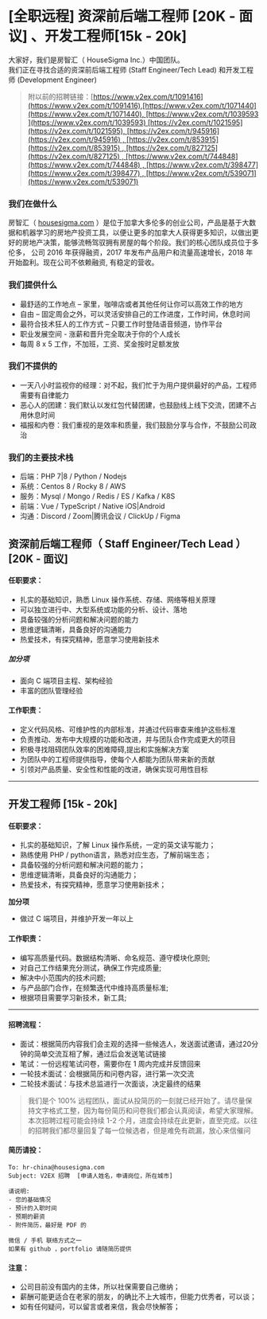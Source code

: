 
# [全职远程] 资深前后端工程师 [20K - 面议] 、开发工程师[15k - 20k]

大家好，我们是房智汇（ HouseSigma Inc.）中国团队。  
我们正在寻找合适的资深前后端工程师 (Staff Engineer/Tech Lead) 和开发工程师 (Development Engineer) 

> 附以前的招聘链接：[https://www.v2ex.com/t/1091416](https://www.v2ex.com/t/1091416),[https://www.v2ex.com/t/1071440](https://www.v2ex.com/t/1071440), [https://www.v2ex.com/t/1039593](https://www.v2ex.com/t/1039593) [https://v2ex.com/t/1021595](https://v2ex.com/t/1021595), [https://v2ex.com/t/945916](https://v2ex.com/t/945916) , [https://v2ex.com/t/853915](https://v2ex.com/t/853915) , [https://v2ex.com/t/827125](https://v2ex.com/t/827125) , [https://www.v2ex.com/t/744848](https://www.v2ex.com/t/744848) , [https://www.v2ex.com/t/398477](https://www.v2ex.com/t/398477) , [https://www.v2ex.com/t/539071](https://www.v2ex.com/t/539071)



### 我们在做什么

房智汇（ [housesigma.com](http://housesigma.com/) ）是位于加拿大多伦多的创业公司，产品是基于大数据和机器学习的房地产投资工具，以便让更多的加拿大人获得更多知识，以做出更好的房地产决策，能够流畅驾驭拥有房屋的每个阶段。我们的核心团队成员位于多伦多， 公司 2016 年获得融资，2017 年发布产品用户和流量高速增长，2018 年开始盈利。现在公司不依赖融资, 有稳定的营收。

### 我们提供什么

- 最舒适的工作地点 – 家里，咖啡店或者其他任何让你可以高效工作的地方
- 自由 – 固定周会之外，可以灵活安排自己的工作进度，工作时间，休息时间
- 最符合技术狂人的工作方式 – 只要工作时登陆语音频道，协作平台
- 职业发展空间 - 涨薪和晋升完全取决于你的个人成长
- 每周 8 x 5 工作，不加班，工资、奖金按时足额发放

### 我们不提供的

- 一天八小时监视你的经理：对不起，我们忙于为用户提供最好的产品，工程师需要有自律能力
- 恶心人的团建：我们默认以发红包代替团建，也鼓励线上线下交流，团建不占用休息时间
- 福报和内卷：我们重视的是效率和质量，我们鼓励分享与合作，不鼓励公司政治

### 我们的主要技术栈

- 后端：PHP 7|8 / Python / Nodejs
- 系统：Centos 8 / Rocky 8 / AWS
- 服务：Mysql / Mongo / Redis / ES / Kafka / K8S
- 前端：Vue / TypeScript / Native iOS|Android
- 沟通：Discord / Zoom|腾讯会议 / ClickUp / Figma

## 资深前后端工程师（ Staff Engineer/Tech Lead ） [20K - 面议]

#### 任职要求：

- 扎实的基础知识，熟悉 Linux 操作系统、存储、网络等相关原理
- 可以独立进行中、大型系统或功能的分析、设计、落地
- 具备较强的分析问题和解决问题的能力
- 思维逻辑清晰，具备良好的沟通能力
- 热爱技术，有探究精神，愿意学习使用新技术

##### 加分项

- 面向 C 端项目主程、架构经验
- 丰富的团队管理经验

#### 工作职责：

- 定义代码风格、可维护性的内部标准，并通过代码审查来维护这些标准
- 负责推动、发布中大规模的功能和改进，并与团队合作完成更大的项目
- 积极寻找阻碍团队效率的困难障碍,提出和实施解决方案
- 为团队中的工程师提供指导，使每个人都能为团队带来新的贡献
- 引领对产品质量、安全性和性能的改进，确保实现可用性目标

---

## 开发工程师 [15k - 20k]

#### 任职要求：

- 扎实的基础知识，了解 Linux 操作系统，一定的英文读写能力；
- 熟练使用 PHP / python语言，熟悉对应生态，了解前端生态；
- 具备较强的分析问题和解决问题的能力；
- 思维逻辑清晰，具备良好的沟通能力；
- 热爱技术，有探究精神，愿意学习使用新技术；

**加分项**

- 做过 C 端项目，并维护开发一年以上

#### 工作职责：

- 编写高质量代码。数据结构清晰、命名规范、遵守模块化原则;
- 对自己工作结果充分测试，确保工作完成质量;
- 解决中小范围内的技术问题;
- 与产品部门合作，在频繁迭代中维持高质量标准;
- 根据项目需要学习新技术，新工具;

---

#### 招聘流程：

- 面试：根据简历内容我们会主观的选择一些候选人，发送面试邀请，通过20分钟的简单交流互相了解，通过后会发送笔试链接
- 笔试：一份远程笔试问卷，需要你在 1 周内完成并反馈回来
- 一轮技术面试：会根据简历和问卷内容，进行第一次交流
- 二轮技术面试：与技术总监进行一次面谈，决定最终的结果

> 我们是个 100% 远程团队，面试从投简历的一刻就已经开始了。请尽量保持文字格式工整，因为每份简历和问卷我们都会认真阅读，希望大家理解。本次招聘过程可能会持续 1-2 个月，进度会持续在此更新，直至完成。以往的招聘我们都尽量回复了每一位候选者，但是难免有疏漏，放心来信催问

#### 简历请投：

```plain
To: hr-china@housesigma.com
Subject: V2EX 招聘  [申请人姓名，申请岗位，所在城市] 

请说明:
- 您的基础情况
- 预计的入职时间
- 预期的薪资
- 附件简历，最好是 PDF 的

微信 / 手机 联络方式之一
如果有 github ，portfolio 请随简历提供
```

#### 注意：

- 公司目前没有国内的主体，所以社保需要自己缴纳；
- 薪酬可能更适合在老家的朋友，的确比不上大城市，但能力优秀者，可以谈；
- 如有任何疑问，可以留言或者来信，我会尽快解答；
